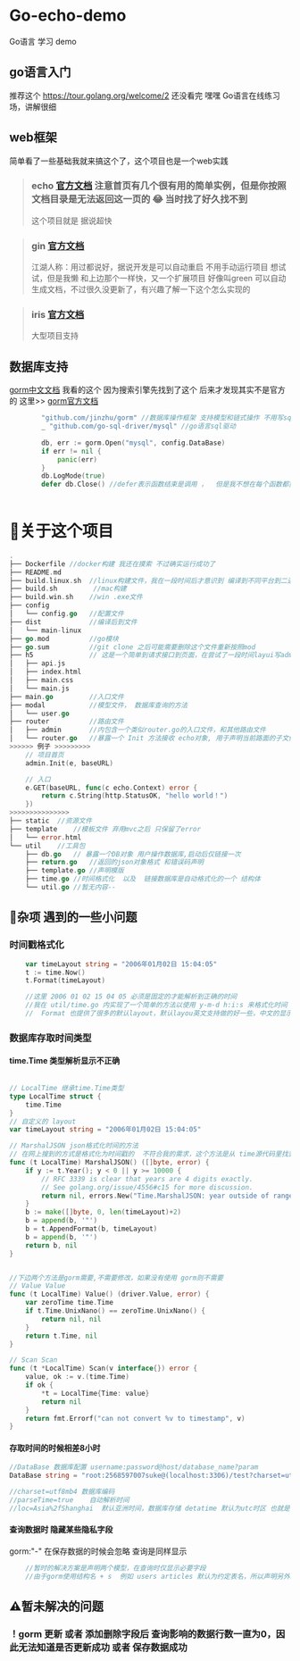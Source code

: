 # Go-echo-demo
Go语言 学习 demo

## go语言入门
推荐这个 https://tour.golang.org/welcome/2 还没看完 嘿嘿
Go语言在线练习场，讲解很细

##  web框架
简单看了一些基础我就来搞这个了，这个项目也是一个web实践

>   ### echo   [官方文档](http://go-echo.org/) 注意首页有几个很有用的简单实例，但是你按照文档目录是无法返回这一页的 😂 当时找了好久找不到
>   这个项目就是    据说超快

> ### gin   [官方文档](https://gin-gonic.com/zh-cn/docs/)
>   江湖人称：用过都说好，据说开发是可以自动重启 不用手动运行项目 想试试，但是我懒  和上边那个一样快，又一个扩展项目 好像叫green 可以自动生成文档，不过很久没更新了，有兴趣了解一下这个怎么实现的

> ###   iris    [官方文档](https://iris-go.com/)
>   大型项目支持

##  数据库支持
[gorm中文文档](https://jasperxu.github.io/gorm-zh/crud.html#q) 我看的这个 因为搜索引擎先找到了这个  后来才发现其实不是官方的 这里>>
[gorm官方文档](https://gorm.io/) 
```go
        "github.com/jinzhu/gorm" //数据库操作框架 支持模型和链式操作 不用写sql了
        _ "github.com/go-sql-driver/mysql" //go语言sql驱动
        
        db, err := gorm.Open("mysql", config.DataBase)
        if err != nil {
            panic(err)
        }
        db.LogMode(true)
        defer db.Close() //defer表示函数结束是调用 ，  但是我不想在每个函数都重新打开链接，所以我创建了一个 util包 并暴露了 DB 供全局使用，我在 main.go 的函数结尾出调用了 defer db.Close()，但我并不知道他是否关闭了链接，可以知道的是链接确实只创建了一次，并一直保持
    
```

#  📃关于这个项目

```go
.
├── Dockerfile //docker构建 我还在摸索 不过确实运行成功了
├── README.md   
├── build.linux.sh  //linux构建文件，我在一段时间后才意识到 编译到不同平台到二进制文件也会有不同，不该是0和1吗 😂
├── build.sh         //mac构建
├── build.win.sh    //win .exe文件
├── config          
│   └── config.go   //配置文件
├── dist            //编译后到文件
│   └── main-linux  
├── go.mod          //go模块
├── go.sum          //git clone 之后可能需要删除这个文件重新按照mod
├── h5              // 这是一个简单到请求接口到页面，在尝试了一段时间layui写admin页面之后，觉得直接写接口好了，>>> mvc 主要是卡在 模版分离之后 header 和 footer 之类到layout文件 如何请求数据，因为他不对应一个路由，当前找到到方案是模版函数 但是没有运行成功 可能我绑定模版render到方法也有问题, 也尝试了ifarme 不太喜欢，还是后边试一下antd或者自己搞一下vue或者react的后台页面
│   ├── api.js
│   ├── index.html
│   ├── main.css
│   └── main.js
├── main.go         //入口文件
├── modal           //模型文件， 数据库查询的方法
│   └── user.go
├── router          //路由文件
│   ├── admin       //内包含一个类似router.go的入口文件，和其他路由文件
│   └── router.go   //暴露一个 Init 方法接收 echo对象, 用于声明当前路面的子文件夹路由对象 或者 路由 
>>>>>> 例子 >>>>>>>>>
    // 项目首页
	admin.Init(e, baseURL)

	// 入口
	e.GET(baseURL, func(c echo.Context) error {
		return c.String(http.StatusOK, "hello world！")
    })
>>>>>>>>>>>>>>>
├── static  //资源文件  
├── template    //模板文件 弃用mvc之后 只保留了error
│   └── error.html
└── util    //工具包
    ├── db.go   // 暴露一个DB对象 用户操作数据库,启动后仅链接一次
    ├── return.go   //返回的json对象格式 和错误码声明
    ├── template.go //声明模版
    ├── time.go //时间格式化  以及  链接数据库是自动格式化的一个 结构体
    └── util.go //暂无内容--
```

## 🦊杂项 遇到的一些小问题

### 时间戳格式化
```go
    var timeLayout string = "2006年01月02日 15:04:05"
    t := time.Now()
    t.Format(timeLayout)

    //这里 2006 01 02 15 04 05 必须是固定的才能解析到正确的时间
    //我在 util/time.go 内实现了一个简单的方法以使用 y-m-d h:i:s 来格式化时间 主要还是因为懒得记
    //  Format 也提供了很多的默认layout，默认layou英文支持做的好一些，中文的显示自定义的layout满足需求
```

### 数据库存取时间类型

#### time.Time 类型解析显示不正确

```go 

// LocalTime 继承time.Time类型
type LocalTime struct {
	time.Time
}
// 自定义的 layout
var timeLayout string = "2006年01月02日 15:04:05"

// MarshalJSON json格式化时间的方法
// 在网上搜到的方式是格式化为时间戳的  不符合我的需求，这个方法是从 time源代码里找到的,直接修改默认 layout为自定义即可
func (t LocalTime) MarshalJSON() ([]byte, error) {
	if y := t.Year(); y < 0 || y >= 10000 {
		// RFC 3339 is clear that years are 4 digits exactly.
		// See golang.org/issue/4556#c15 for more discussion.
		return nil, errors.New("Time.MarshalJSON: year outside of range [0,9999]")
	}
	b := make([]byte, 0, len(timeLayout)+2)
	b = append(b, '"')
	b = t.AppendFormat(b, timeLayout)
	b = append(b, '"')
	return b, nil
}


//下边两个方法是gorm需要,不需要修改，如果没有使用 gorm则不需要
// Value Value
func (t LocalTime) Value() (driver.Value, error) {
	var zeroTime time.Time
	if t.Time.UnixNano() == zeroTime.UnixNano() {
		return nil, nil
	}
	return t.Time, nil
}

// Scan Scan
func (t *LocalTime) Scan(v interface{}) error {
	value, ok := v.(time.Time)
	if ok {
		*t = LocalTime{Time: value}
		return nil
	}
	return fmt.Errorf("can not convert %v to timestamp", v)
}
```

####   存取时间的时候相差8小时
```go
//DataBase 数据库配置 username:password@host/database_name?param
DataBase string = "root:2568597007suke@(localhost:3306)/test?charset=utf8mb4&parseTime=true&loc=Asia%2fShanghai"

//charset=utf8mb4 数据库编码
//parseTime=true    自动解析时间
//loc=Asia%2fShanghai  默认亚洲时间，数据库存储 detatime 默认为utc时区 也就是会比国内早8个小时
```

####    查询数据时 隐藏某些隐私字段
gorm:"-" 在保存数据的时候会忽略 查询是同样显示

```go
    //暂时的解决方案是声明两个模型，在查询时仅显示必要字段
    //由于gorm使用结构名 + s  例如 users articles 默认为约定表名，所以声明另外的模型是需要在查询数据只指定 标定 gorm.Table("users")
```

##  ⚠️暂未解决的问题

### ！gorm 更新 或者 添加删除字段后 查询影响的数据行数一直为0，因此无法知道是否更新成功 或者 保存数据成功